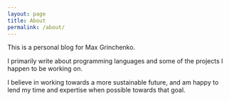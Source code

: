 ```yaml
---
layout: page
title: About
permalink: /about/
---
```


This is a personal blog for Max Grinchenko. 


I primarily write about programming languages and some of the projects I happen to be working on. 


I believe in working towards a more sustainable future, and am happy to lend my time and expertise when possible towards that goal. 